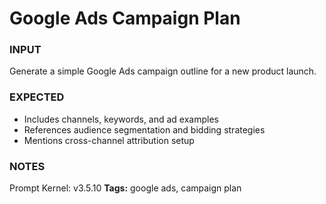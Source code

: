 # Google Ads Campaign Plan
<!-- markdownlint-disable MD001 -->

### INPUT
Generate a simple Google Ads campaign outline for a new product launch.

### EXPECTED
- Includes channels, keywords, and ad examples
- References audience segmentation and bidding strategies
- Mentions cross-channel attribution setup

### NOTES
Prompt Kernel: v3.5.10
**Tags:** google ads, campaign plan
